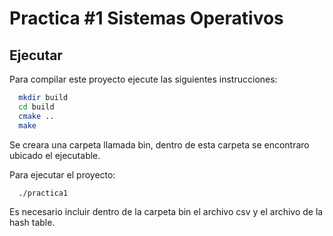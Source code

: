 
# Practica #1 Sistemas Operativos





## Ejecutar

Para compilar este proyecto ejecute las siguientes instrucciones:

```bash
  mkdir build
  cd build
  cmake ..
  make
```

Se creara una carpeta llamada bin, dentro de esta carpeta se encontraro ubicado el ejecutable.

Para ejecutar el proyecto:

```bash
  ./practica1
```

Es necesario incluir dentro de la carpeta bin el archivo csv y el archivo de la hash table.
